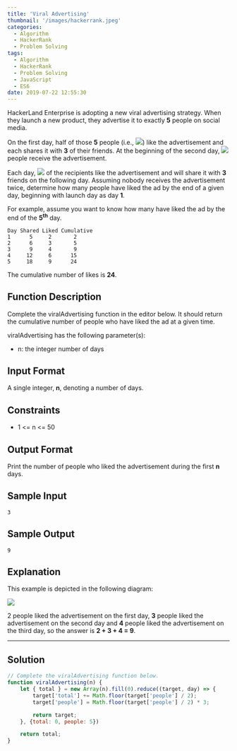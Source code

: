 ```yaml
---
title: 'Viral Advertising'
thumbnail: '/images/hackerrank.jpeg'
categories:
  - Algorithm
  - HackerRank
  - Problem Solving
tags:
  - Algorithm
  - HackerRank
  - Problem Solving
  - JavaScript
  - ES6
date: 2019-07-22 12:55:30
---
```


HackerLand Enterprise is adopting a new viral advertising strategy. When they launch a new product, they advertise it to exactly **5** people on social media.

On the first day, half of those **5** people (i.e., ![](https://latex.codecogs.com/gif.latex?floor(\frac{5}{2})&space;=&space;2)) like the advertisement and each shares it with **3** of their friends. At the beginning of the second day, ![](https://latex.codecogs.com/gif.latex?floor(\frac{5}{2})&space;\times&space;3&space;=&space;2&space;\times&space;3&space;=&space;2) people receive the advertisement.

Each day, ![](https://latex.codecogs.com/gif.latex?floor(\frac{recipients}{2})) of the recipients like the advertisement and will share it with **3** friends on the following day. Assuming nobody receives the advertisement twice, determine how many people have liked the ad by the end of a given day, beginning with launch day as day **1**.

For example, assume you want to know how many have liked the ad by the end of the **5<sup>th</sup>** day.

<!-- more -->

```
Day Shared Liked Cumulative
1      5     2       2
2      6     3       5
3      9     4       9
4     12     6      15
5     18     9      24
```

The cumulative number of likes is **24**.

## Function Description

Complete the viralAdvertising function in the editor below. It should return the cumulative number of people who have liked the ad at a given time.

viralAdvertising has the following parameter(s):

- n: the integer number of days

## Input Format

A single integer, **n**, denoting a number of days.

## Constraints 

- 1 <= n <= 50

## Output Format

Print the number of people who liked the advertisement during the first **n** days.

## Sample Input

```
3
```

## Sample Output

```
9
```

## Explanation

This example is depicted in the following diagram:

![](https://s3.amazonaws.com/hr-challenge-images/26216/1475677928-3788004924-strangead.png)

2 people liked the advertisement on the first day, **3** people liked the advertisement on the second day and **4** people liked the advertisement on the third day, so the answer is **2 + 3 + 4 = 9**.

---

## Solution

```javascript
// Complete the viralAdvertising function below.
function viralAdvertising(n) {
    let { total } = new Array(n).fill(0).reduce((target, day) => {
        target['total'] += Math.floor(target['people'] / 2);
        target['people'] = Math.floor(target['people'] / 2) * 3;

        return target;
    }, {total: 0, people: 5})

    return total;
}
```
